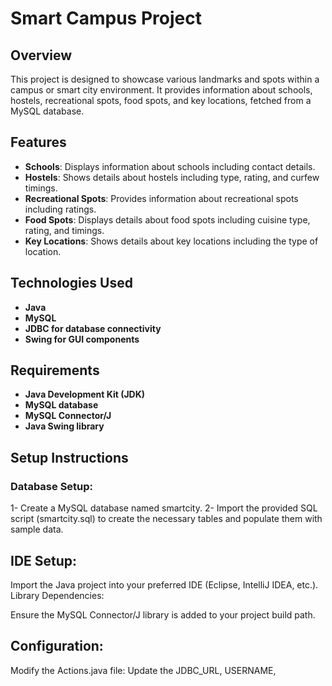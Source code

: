 # Smart Campus Project
## Overview
This project is designed to showcase various landmarks and spots within a campus or smart city environment. It provides information about schools, hostels, recreational spots, food spots, and key locations, fetched from a MySQL database.

## Features
- **Schools**: Displays information about schools including contact details.
- **Hostels**: Shows details about hostels including type, rating, and curfew timings.
- **Recreational Spots**: Provides information about recreational spots including ratings.
- **Food Spots**: Displays details about food spots including cuisine type, rating, and timings.
- **Key Locations**: Shows details about key locations including the type of location.
## Technologies Used
- **Java**
- **MySQL**
- **JDBC for database connectivity**
- **Swing for GUI components**
## Requirements
- **Java Development Kit (JDK)**
- **MySQL database**
- **MySQL Connector/J**
- **Java Swing library**
## Setup Instructions
### Database Setup:

1- Create a MySQL database named smartcity.
2- Import the provided SQL script (smartcity.sql) to create the necessary tables and populate them with sample data.
## IDE Setup:

Import the Java project into your preferred IDE (Eclipse, IntelliJ IDEA, etc.).
Library Dependencies:

Ensure the MySQL Connector/J library is added to your project build path.
## Configuration:

Modify the Actions.java file:
Update the JDBC_URL, USERNAME,
